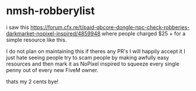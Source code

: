 # nmsh-robberylist
i saw this https://forum.cfx.re/t/paid-qbcore-dongle-npc-check-robberies-darkmarket-nopixel-inspired/4859948 where people charged $25 + for a simple resource like this.

I do not plan on maintaining this if theres any PR's I will happily accept it I just hate seeing people try to scam people by making awfully easy resources and then mark it as NoPixel inspired to squeeze every single penny out of every new FiveM owner.

thats my 2 cents bye!
